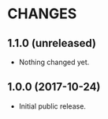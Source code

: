 CHANGES
=======

1.1.0 (unreleased)
----------------

- Nothing changed yet.



1.0.0 (2017-10-24)
------------------

- Initial public release.
